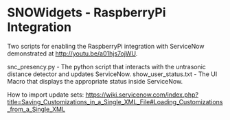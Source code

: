 SNOWidgets - RaspberryPi Integration
=======================

Two scripts for enabling the RaspberryPi integration with ServiceNow demonstrated at http://youtu.be/a01hjs7ojWU.

snc_presency.py - The python script that interacts with the untrasonic distance detector and updates ServiceNow.
show_user_status.txt - The UI Macro that displays the appropriate status inside ServiceNow.



How to import update sets:  https://wiki.servicenow.com/index.php?title=Saving_Customizations_in_a_Single_XML_File#Loading_Customizations_from_a_Single_XML
